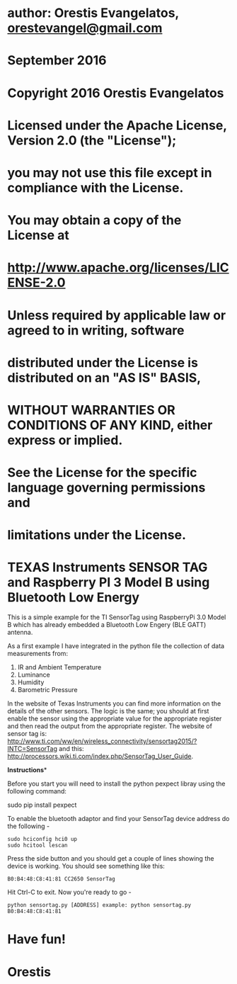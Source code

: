 # 	author: Orestis Evangelatos, orestevangel@gmail.com
# 	September 2016
#   Copyright 2016 Orestis Evangelatos
#
#   Licensed under the Apache License, Version 2.0 (the "License");
#   you may not use this file except in compliance with the License.
#   You may obtain a copy of the License at
#
#       http://www.apache.org/licenses/LICENSE-2.0
#
#   Unless required by applicable law or agreed to in writing, software
#   distributed under the License is distributed on an "AS IS" BASIS,
#   WITHOUT WARRANTIES OR CONDITIONS OF ANY KIND, either express or implied.
#   See the License for the specific language governing permissions and
#   limitations under the License.




TEXAS Instruments SENSOR TAG and Raspberry PI 3 Model B using Bluetooth Low Energy
===================================================================================

This is a simple example for the TI SensorTag using RaspberryPi 3.0 Model B which has already embedded a Bluetooth Low Engery (BLE GATT) antenna.

As a first example I have integrated in the python file the collection of data measurements from:
1. IR and Ambient Temperature
2. Luminance
3. Humidity
4. Barometric Pressure 

In the website of Texas Instruments you can find more information on the details of the other sensors. The logic is the same; you should at first
enable the sensor using the appropriate value for the appropriate register and then read the output from the appropriate register. 
The website of sensor tag is:  
http://www.ti.com/ww/en/wireless_connectivity/sensortag2015/?INTC=SensorTag 
and this:
http://processors.wiki.ti.com/index.php/SensorTag_User_Guide.


**************Instructions***************

Before you start you will need to install the python pexpect libray using the following command:

 sudo pip install pexpect

To enable the bluetooth adaptor and find your SensorTag device address do the following -

    sudo hciconfig hci0 up
    sudo hcitool lescan 

Press the side button and you should get a couple of lines showing the device is working. 
You should see something like this: 

	B0:B4:48:C8:41:81 CC2650 SensorTag

Hit Ctrl-C to exit.  Now you're ready to go -

    python sensortag.py [ADDRESS] example: python sensortag.py B0:B4:48:C8:41:81
    
    
# Have fun!
# Orestis
